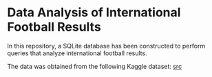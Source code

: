 # Data Analysis of International Football Results

In this repository, a SQLite database has been constructed to perform queries that analyze international football results. 

The data was obtained from the following Kaggle dataset: [src](https://www.kaggle.com/datasets/martj42/international-football-results-from-1872-to-2017)



